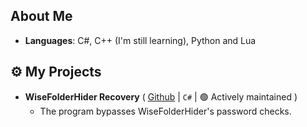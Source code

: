 ## About Me

-  **Languages**: C#, C++ (I'm still learning), Python and Lua

## ⚙ My Projects

- **WiseFolderHider Recovery** ( [Github](https://github.com/LilianPontes35/WiseFolderHider_Recovery) | `C#` | 🟢 Actively maintained )
  - The program bypasses WiseFolderHider's password checks.
